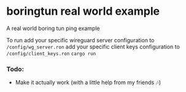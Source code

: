 # boringtun real world example

A real world boring tun ping example

To run 
add your specific wireguard server configuration to `/config/wg_server.ron` 
add your specific client keys configuration to  `/config/client_keys.ron`
`cargo run`

### Todo:
- Make it actually work (with a little help from my friends 🎶)
